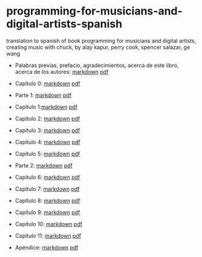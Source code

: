 # programming-for-musicians-and-digital-artists-spanish

translation to spanish of book programming for musicians and digital artists, creating music with chuck, by alay kapur, perry cook, spencer salazar, ge wang

* Palabras previas, prefacio, agradecimientos, acerca de este libro, acerca de los autores: [markdown](https://github.com/montoyamoraga/translation_programming_for_musicians_and_digital_artists/blob/master/markdown/intro.md) [pdf](https://github.com/montoyamoraga/translation_programming_for_musicians_and_digital_artists/blob/master/pdf/intro.pdf)

* Capítulo 0: [markdown](https://github.com/montoyamoraga/translation_programming_for_musicians_and_digital_artists/blob/master/markdown/chapter_00.md) [pdf](https://github.com/montoyamoraga/translation_programming_for_musicians_and_digital_artists/blob/master//pdf/chapter_00.pdf)

* Parte 1: [markdown](https://github.com/montoyamoraga/translation_programming_for_musicians_and_digital_artists/blob/master/markdown/part_1.md) [pdf](https://github.com/montoyamoraga/translation_programming_for_musicians_and_digital_artists/blob/master//pdf/part_1.pdf)

* Capítulo 1:[markdown](https://github.com/montoyamoraga/translation_programming_for_musicians_and_digital_artists/blob/master/markdown/chapter_01.md) [pdf](https://github.com/montoyamoraga/translation_programming_for_musicians_and_digital_artists/blob/master//pdf/chapter_01.pdf)

* Capítulo 2: [markdown](https://github.com/montoyamoraga/translation_programming_for_musicians_and_digital_artists/blob/master/markdown/chapter_02.md) [pdf](https://github.com/montoyamoraga/translation_programming_for_musicians_and_digital_artists/blob/master//pdf/chapter_02.pdf)

* Capítulo 3: [markdown](https://github.com/montoyamoraga/translation_programming_for_musicians_and_digital_artists/blob/master/markdown/chapter_03.md) [pdf](https://github.com/montoyamoraga/translation_programming_for_musicians_and_digital_artists/blob/master//pdf/chapter_03.pdf)

* Capítulo 4: [markdown](https://github.com/montoyamoraga/translation_programming_for_musicians_and_digital_artists/blob/master/markdown/chapter_04.md) [pdf](https://github.com/montoyamoraga/translation_programming_for_musicians_and_digital_artists/blob/master//pdf/chapter_04.pdf)

* Capítulo 5: [markdown](https://github.com/montoyamoraga/translation_programming_for_musicians_and_digital_artists/blob/master/markdown/chapter_05.md) [pdf](https://github.com/montoyamoraga/translation_programming_for_musicians_and_digital_artists/blob/master//pdf/chapter_05.pdf)

* Parte 2: [markdown](https://github.com/montoyamoraga/translation_programming_for_musicians_and_digital_artists/blob/master/markdown/part_2.md) [pdf](https://github.com/montoyamoraga/translation_programming_for_musicians_and_digital_artists/blob/master//pdf/part_2.pdf)

* Capítulo 6: [markdown](https://github.com/montoyamoraga/translation_programming_for_musicians_and_digital_artists/blob/master/markdown/chapter_06.md) [pdf](https://github.com/montoyamoraga/translation_programming_for_musicians_and_digital_artists/blob/master//pdf/chapter_06.pdf)

* Capítulo 7: [markdown](https://github.com/montoyamoraga/translation_programming_for_musicians_and_digital_artists/blob/master/markdown/chapter_07.md) [pdf](https://github.com/montoyamoraga/translation_programming_for_musicians_and_digital_artists/blob/master//pdf/chapter_07.pdf)

* Capítulo 8: [markdown](https://github.com/montoyamoraga/translation_programming_for_musicians_and_digital_artists/blob/master/markdown/chapter_08.md) [pdf](https://github.com/montoyamoraga/translation_programming_for_musicians_and_digital_artists/blob/master//pdf/chapter_08.pdf)

* Capítulo 9: [markdown](https://github.com/montoyamoraga/translation_programming_for_musicians_and_digital_artists/blob/master/markdown/chapter_09.md) [pdf](https://github.com/montoyamoraga/translation_programming_for_musicians_and_digital_artists/blob/master//pdf/chapter_09.pdf)

* Capítulo 10: [markdown](https://github.com/montoyamoraga/translation_programming_for_musicians_and_digital_artists/blob/master/markdown/chapter_10.md) [pdf](https://github.com/montoyamoraga/translation_programming_for_musicians_and_digital_artists/blob/master//pdf/chapter_10.pdf)

* Capítulo 11: [markdown](https://github.com/montoyamoraga/translation_programming_for_musicians_and_digital_artists/blob/master/markdown/chapter_11.md) [pdf](https://github.com/montoyamoraga/translation_programming_for_musicians_and_digital_artists/blob/master//pdf/chapter_11.pdf)

* Apéndice: [markdown](https://github.com/montoyamoraga/translation_programming_for_musicians_and_digital_artists/blob/master/markdown/appendix.md) [pdf](https://github.com/montoyamoraga/translation_programming_for_musicians_and_digital_artists/blob/master//pdf/appendix.pdf)
